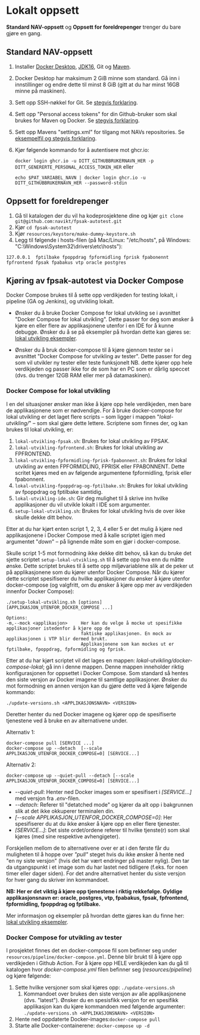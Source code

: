# Lokalt oppsett

**Standard NAV-oppsett** og **Oppsett for foreldrepenger** trenger du bare gjøre en gang.

## Standard NAV-oppsett
1. Installer [Docker Desktop](https://www.docker.com/products/docker-desktop), [JDK16](https://adoptopenjdk.net/?variant=openjdk16&jvmVariant=hotspot), Git og [Maven](https://maven.apache.org/download.cgi).
2. Docker Desktop har maksimum 2 GiB minne som standard. Gå inn i innstillinger og endre dette til minst 8 GiB (gitt at du har minst 16GB minne på maskinen).
3. Sett opp SSH-nøkkel for Git. Se [stegvis forklaring](github-ssh-key.md).
4. Sett opp "Personal access tokens" for din Github-bruker som skal brukes for Maven og Docker. Se [stegvis forklaring](github-personal-access-tokens.md).
5. Sett opp Mavens "settings.xml" for tilgang mot NAVs repositories. Se [eksempelfil og stegvis forklaring](maven-settings.md).
6. Kjør følgende kommando for å autentisere mot ghcr.io: 
   
    `docker login ghcr.io -u DITT_GITHUBBRUKERNAVN_HER -p DITT_GENERERTE_PERSONAL_ACCESS_TOKEN_HER` eller
   
    `echo $PAT_VARIABEL_NAVN | docker login ghcr.io -u DITT_GITHUBBRUKERNAVN_HER --password-stdin`

## Oppsett for foreldrepenger
1. Gå til katalogen der du vil ha kodeprosjektene dine og kjør `git clone git@github.com:navikt/fpsak-autotest.git`
2. Kjør `cd fpsak-autotest`
3. Kjør `resources/keystore/make-dummy-keystore.sh`
4. Legg til følgende i hosts-filen (på Mac/Linux: "/etc/hosts", på Windows: "C:\Windows\System32\drivers\etc\hosts"):
```
127.0.0.1  fptilbake fpoppdrag fpformidling fprisk fpabonennt fpfrontend fpsak fpabakus vtp oracle postgres
```

## Kjøring av fpsak-autotest via Docker Compose
Docker Compose brukes til å sette opp verdikjeden for testing lokalt, i pipeline (GA og Jenkins), og utvikling lokalt.

* Ønsker du å bruke Docker Compose for lokal utvikling se i avsnittet "Docker Compose for lokal utvikling". Dette passer for
deg som ønsker å kjøre en eller flere av applikasjonene utenfor i en IDE for å kunne debugge. Ønsker du å se på eksempler
på hvordan dette kan gjøres se: [lokal utvikling eksempler](lokal-utvikling-eksempler.md).

* Ønsker du å bruk docker-compose til å kjøre gjennom tester se i avsnittet "Docker Compose for utvikling av tester". 
Dette passer for deg som vil utvikler ny tester eller teste funksjonelt NB. dette kjører opp hele verdikjeden og passer
ikke for de som har en PC som er dårlig speccet (dvs. du trenger 12GB RAM eller mer på datamaskinen).

### Docker Compose for lokal utvikling
I en del situasjoner ønsker man ikke å kjøre opp hele verdikjeden, men bare de applikasjonene som er nødvendige. 
For å bruke docker-compose for lokal utvikling er det laget flere scripts – som ligger i mappen "_lokal-utvikling/_" – 
som skal gjøre dette lettere. Scriptene som finnes der, og kan brukes til lokal utvikling, er: 

1)  `lokal-utvikling-fpsak.sh`: Brukes for lokal utvikling av FPSAK.
2)  `lokal-utvikling-fpfrontend.sh`: Brukes for lokal utvikling av FPFRONTEND.
3)  `lokal-utvikling-fpformidling-fprisk-fpabonnent.sh`: Brukes for lokal utvikling av enten FPFORMIDLING, FPRISK eller
FPABONNENT. Dette scritet kjøres med en av følgende argumentene fpformidling, fprisk eller fpabonnent.
4)  `lokal-utvikling-fpoppdrag-og-fptilbake.sh`: Brukes for lokal utvikling av fpoppdrag og fptilbake samtidig. 
5)  `lokal-utvikling-ide.sh`: Gir deg mulighet til å skrive inn hvilke applikasjoner du vil utvikle lokalt i IDE som argumenter.
6)  `setup-lokal-utvikling.sh`: Brukes for lokal utvikling hvis de over ikke skulle dekke ditt behov.

Etter at du har kjørt enten script 1, 2, 3, 4 eller 5 er det mulig å kjøre ned applikasjonene i Docker Compose med å kalle 
scriptet igjen med argumentet "_down_" – på lignende måte som en gjør i docker-compose.


Skulle script 1-5 mot formodning ikke dekke ditt behov, så kan du bruke det sjette scriptet 
`setup-lokal-utvikling.sh` til å sette opp hva enn du måtte ønske. Dette scriptet brukes til å sette opp miljøvariablene
slik at de peker ut på applikasjonene som du kjører utenfor Docker Compose. Når du kjører dette scriptet spesifiserer
du hvilke applikasjoner du ønsker å kjøre utenfor docker-compose (og valgfritt, om du ønsker å kjøre opp mer av verdikjeden innenfor Docker Compose):

    ./setup-lokal-utvikling.sh [options] [APPLIKASJON_UTENFOR_DOCKER_COMPOSE ...]
      
    Options:                     
    -m,--mock <applikasjon>     Her kan du velge å mocke ut spesifikke applikasjoner istedenfor å kjøre opp de
                                faktiske applikasjonen. En mock av applikasjonen i VTP blir dermed brukt.
                                Applikasjonene som kan mockes ut er fptilbake, fpoppdrag, fpformidling og fprisk.

Etter at du har kjørt scriptet vil det lages en mappen: *lokal-utvikling/docker-compose-lokal*; gå inn i denne mappen.
Denne mappen inneholder riktig konfigurasjonen for oppsettet i Docker Compose. Som standard så hentes den siste versjon 
av Docker imagene til samtlige applikasjoner. Ønsker du mot formodning en annen versjon kan du gjøre dette ved å kjøre 
følgende kommando:

    ./update-versions.sh <APPLIKASJONSNAVN> <VERSION>

Deretter henter du ned Docker imagene og kjører opp de spesifiserte tjenestene ved å bruke en av alternativene under.

Alternativ 1:

    docker-compose pull [SERVICE ...]
    docker-compose up --detach  [--scale APPLIKASJON_UTENFOR_DOCKER_COMPOSE=0] [SERVICE...]
    
Alternativ 2:

    docker-compose up --quiet-pull --detach [--scale APPLIKASJON_UTENFOR_DOCKER_COMPOSE=0] [SERVICE...]

* _--quiet-pull_: Henter ned Docker images som er spesifisert i _[SERVICE...]_ med versjon fra _.env_-filen.    
* _--detach_: Referer til "detatched mode" og kjører da alt opp i bakgrunnen slik at det ikke okkuperer terminalen din.
* _[--scale APPLIKASJON_UTENFOR_DOCKER_COMPOSE=0]_: Her spesifiserer du at du ikke ønsker å kjøre opp en eller flere tjenester.
* _[SERVICE...]_: Det siste ordet/ordene referer til hvilke tjenste(r) som skal kjøres (med sine respektive avhengigeter).

Forskjellen mellom de to alternativene over er at i den første får du muligheten til å hoppe over _"pull"_ steget hvis du
ikke ønsker å hente ned "en ny siste versjon" (hvis det har vært endringer på master nylig). Den tar da utgangspunkt i et 
image som du har lastet ned tidligere (f.eks. for noen timer eller dager siden). For det andre alternativet henter du siste 
versjon for hver gang du skriver inn kommandoet. 

**NB: Her er det viktig å kjøre opp tjenestene i riktig rekkefølge. Gyldige applikasjonsnavn er: oracle, postgres, vtp, 
fpabakus, fpsak, fpfrontend, fpformidling, fpoppdrag og fptilbake.**

 Mer informasjon og eksempler på hvordan dette gjøres kan du finne her: [lokal utvikling eksempler](lokal-utvikling-eksempler.md).


### Docker Compose for utvikling av tester
I prosjektet finnes det en docker-compose fil som befinner seg under `resources/pipeline/docker-compose.yml`. Denne blir
brukt til å kjøre opp verdikjeden i Github Action. For å kjøre opp HELE verdikjeden kan du gå til katalogen hvor 
*docker-compose.yml* filen befinner seg (_resources/pipeline_) og kjøre følgende:

1. Sette hvilke versjoner som skal kjøres opp: `./update-versions.sh`
    1. Kommandoet over brukes den siste versjon av alle applikasjonene (dvs. "latest"). Ønsker du en spesisfikk versjon 
    for en spesifikk applikasjon kan du kjøre kommandoen med følgende argumenter:
        `./update-versions.sh <APPLIKASJONSNAVN> <VERSION>` 
2. Hente ned oppdaterte Docker-images:`docker-compose pull`
3. Starte alle Docker-containerene: `docker-compose up -d`
